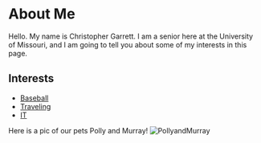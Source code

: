 # About Me

Hello. My name is Christopher Garrett. I am a senior here at the University of Missouri, and I am going to tell you about some of my interests in this page.

## Interests

* [Baseball](Baseball.md)
* [Traveling](Traveling.md)
* [IT](IT.md)

Here is a pic of our pets Polly and Murray!
![PollyandMurray]("IMG_4384.png")
